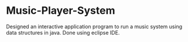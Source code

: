 # Music-Player-System

Designed an interactive application program to run a music system using data structures in java. Done using eclipse IDE.
